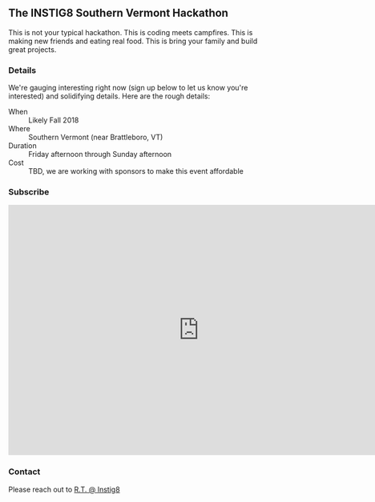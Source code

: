 ## The INSTIG8 Southern Vermont Hackathon

This is not your typical hackathon. This is coding meets campfires. This is making new friends and eating real food. This is bring your family and build great projects.

### Details

We're gauging interesting right now (sign up below to let us know you're interested) and solidifying details. Here are the rough details:

<dl>
  <dt>When</dt>
  <dd>Likely Fall 2018</dd>
  <dt>Where</dt>
  <dd>Southern Vermont (near Brattleboro, VT)</dd>
  <dt>Duration</dt>
  <dd>Friday afternoon through Sunday afternoon</dd>
  <dt>Cost</dt>
  <dd>TBD, we are working with sponsors to make this event affordable</dd>
</dl>

### Subscribe

<iframe src="https://docs.google.com/forms/d/e/1FAIpQLScEgLLy0WrXJjejIcZVcPjEmsQGCPTX4egjlnuUcjtpjS9ImA/viewform?embedded=true" width="760" height="500" frameborder="0" marginheight="0" marginwidth="0">Loading...</iframe>

### Contact

Please reach out to [R.T. @ Instig8](mailto:rbrown@brattleborodevelopment.com) 
